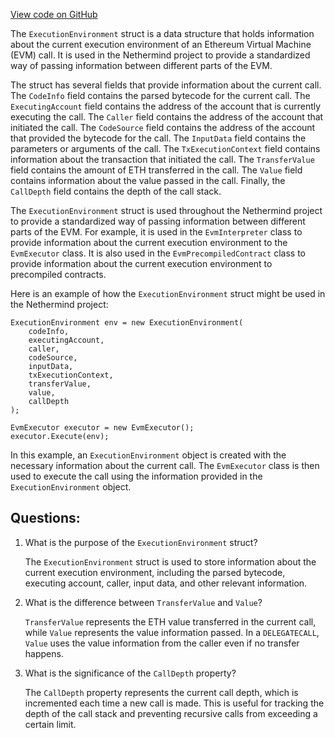 [View code on GitHub](https://github.com/NethermindEth/nethermind/src/Nethermind/Nethermind.Evm/ExecutionEnvironment.cs)

The `ExecutionEnvironment` struct is a data structure that holds information about the current execution environment of an Ethereum Virtual Machine (EVM) call. It is used in the Nethermind project to provide a standardized way of passing information between different parts of the EVM.

The struct has several fields that provide information about the current call. The `CodeInfo` field contains the parsed bytecode for the current call. The `ExecutingAccount` field contains the address of the account that is currently executing the call. The `Caller` field contains the address of the account that initiated the call. The `CodeSource` field contains the address of the account that provided the bytecode for the call. The `InputData` field contains the parameters or arguments of the call. The `TxExecutionContext` field contains information about the transaction that initiated the call. The `TransferValue` field contains the amount of ETH transferred in the call. The `Value` field contains information about the value passed in the call. Finally, the `CallDepth` field contains the depth of the call stack.

The `ExecutionEnvironment` struct is used throughout the Nethermind project to provide a standardized way of passing information between different parts of the EVM. For example, it is used in the `EvmInterpreter` class to provide information about the current execution environment to the `EvmExecutor` class. It is also used in the `EvmPrecompiledContract` class to provide information about the current execution environment to precompiled contracts.

Here is an example of how the `ExecutionEnvironment` struct might be used in the Nethermind project:

```
ExecutionEnvironment env = new ExecutionEnvironment(
    codeInfo,
    executingAccount,
    caller,
    codeSource,
    inputData,
    txExecutionContext,
    transferValue,
    value,
    callDepth
);

EvmExecutor executor = new EvmExecutor();
executor.Execute(env);
```

In this example, an `ExecutionEnvironment` object is created with the necessary information about the current call. The `EvmExecutor` class is then used to execute the call using the information provided in the `ExecutionEnvironment` object.
## Questions: 
 1. What is the purpose of the `ExecutionEnvironment` struct?
    
    The `ExecutionEnvironment` struct is used to store information about the current execution environment, including the parsed bytecode, executing account, caller, input data, and other relevant information.

2. What is the difference between `TransferValue` and `Value`?
    
    `TransferValue` represents the ETH value transferred in the current call, while `Value` represents the value information passed. In a `DELEGATECALL`, `Value` uses the value information from the caller even if no transfer happens.

3. What is the significance of the `CallDepth` property?
    
    The `CallDepth` property represents the current call depth, which is incremented each time a new call is made. This is useful for tracking the depth of the call stack and preventing recursive calls from exceeding a certain limit.